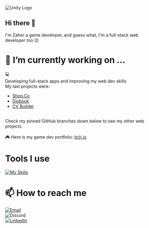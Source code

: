 <img src="https://github.com/user-attachments/assets/b747f0f1-f435-4600-b687-c308d1286b40" alt="Unity Logo" />

## Hi there 👋
I'm Zaher a game developer, and guess what, I'm a full-stack web developer too 😉

# 🔭 I’m currently working on ...
💻<br>
Developing full-stack apps and improving my web dev skills <br>
My last projects were: <br>
- <a href="https://shopco-mu.vercel.app/">Shop.Co</a> 
- <a href="https://mydisbook.netlify.app/">Disbook</a>
- <a href="https://clever-nougat-3e5b61.netlify.app/">CV Builder</a>
<br>
Check my pinned GitHub branches down below to see my other web projects
<br>
<br>
🎮 Here is my game dev portfolio: <a href="https://zaherha.itch.io/">itch.io</a>

# Tools I use
[![My Skills](https://skillicons.dev/icons?i=html,css,js,ts,nodejs,express,tailwind,prisma,postgres,nextjs,react,unity,unreal,rider,vscode)](https://skillicons.dev)

# 📫 How to reach me
[![Email](https://img.shields.io/badge/Email-z1__ahmad%40hotmail.com-blue?style=flat-square&logo=gmail)](mailto:z1_ahmad@hotmail.com) <br>
![Discord](https://img.shields.io/badge/Discord-zaherha-blue?style=flat-square&logo=discord) <br>
[![LinkedIn](https://img.shields.io/badge/LinkedIn-Ahmad_Zaher_Alhafi-blue?style=flat-square&logo=linkedin)](https://www.linkedin.com/in/zaher-ha/)



<!--
**Ahmad-Zaher-Alhafi/Ahmad-Zaher-Alhafi** is a ✨ _special_ ✨ repository because its `README.md` (this file) appears on your GitHub profile.

Here are some ideas to get you started:

-
- 🌱 I’m currently learning ...
- 👯 I’m looking to collaborate on ...
- 🤔 I’m looking for help with ...
- 💬 Ask me about ...

- 😄 Pronouns: ...
- ⚡ Fun fact: ...
-->
